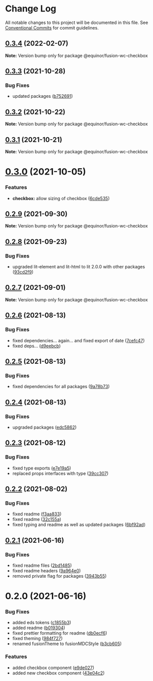 # Change Log

All notable changes to this project will be documented in this file.
See [Conventional Commits](https://conventionalcommits.org) for commit guidelines.

## [0.3.4](https://github.com/equinor/fusion-web-components/compare/@equinor/fusion-wc-checkbox@0.3.3...@equinor/fusion-wc-checkbox@0.3.4) (2022-02-07)

**Note:** Version bump only for package @equinor/fusion-wc-checkbox





## [0.3.3](https://github.com/equinor/fusion-web-components/compare/@equinor/fusion-wc-checkbox@0.3.2...@equinor/fusion-wc-checkbox@0.3.3) (2021-10-28)


### Bug Fixes

* updated packages ([b752691](https://github.com/equinor/fusion-web-components/commit/b75269105063dfbb150432bd86426e33d67ba869))





## [0.3.2](https://github.com/equinor/fusion-web-components/compare/@equinor/fusion-wc-checkbox@0.3.1...@equinor/fusion-wc-checkbox@0.3.2) (2021-10-22)

**Note:** Version bump only for package @equinor/fusion-wc-checkbox





## [0.3.1](https://github.com/equinor/fusion-web-components/compare/@equinor/fusion-wc-checkbox@0.3.0...@equinor/fusion-wc-checkbox@0.3.1) (2021-10-21)

**Note:** Version bump only for package @equinor/fusion-wc-checkbox





# [0.3.0](https://github.com/equinor/fusion-web-components/compare/@equinor/fusion-wc-checkbox@0.2.9...@equinor/fusion-wc-checkbox@0.3.0) (2021-10-05)


### Features

* **checkbox:** allow sizing of checkbox ([6cde535](https://github.com/equinor/fusion-web-components/commit/6cde535c6ec9f5a8ae13ccdbe0c0b0ea80cec150))





## [0.2.9](https://github.com/equinor/fusion-web-components/compare/@equinor/fusion-wc-checkbox@0.2.8...@equinor/fusion-wc-checkbox@0.2.9) (2021-09-30)

**Note:** Version bump only for package @equinor/fusion-wc-checkbox





## [0.2.8](https://github.com/equinor/fusion-web-components/compare/@equinor/fusion-wc-checkbox@0.2.7...@equinor/fusion-wc-checkbox@0.2.8) (2021-09-23)


### Bug Fixes

* upgraded lit-element and lit-html to lit 2.0.0 with other packages ([93cd2f9](https://github.com/equinor/fusion-web-components/commit/93cd2f997d6045fd5ab69fe05ccee5acfa861ad7))





## [0.2.7](https://github.com/equinor/fusion-web-components/compare/@equinor/fusion-wc-checkbox@0.2.6...@equinor/fusion-wc-checkbox@0.2.7) (2021-09-01)

**Note:** Version bump only for package @equinor/fusion-wc-checkbox





## [0.2.6](https://github.com/equinor/fusion-web-components/compare/@equinor/fusion-wc-checkbox@0.2.5...@equinor/fusion-wc-checkbox@0.2.6) (2021-08-13)


### Bug Fixes

* fixed dependencies... again... and fixed export of date ([7cefc47](https://github.com/equinor/fusion-web-components/commit/7cefc47b307e67c3a79c41579e07ece70c2e0728))
* fixed deps... ([d9eebcb](https://github.com/equinor/fusion-web-components/commit/d9eebcb1d637e9c2bb64f465c9378f1fea17c973))





## [0.2.5](https://github.com/equinor/fusion-web-components/compare/@equinor/fusion-wc-checkbox@0.2.4...@equinor/fusion-wc-checkbox@0.2.5) (2021-08-13)


### Bug Fixes

* fixed dependencies for all packages ([9a78b73](https://github.com/equinor/fusion-web-components/commit/9a78b73068685cd4d096fdea1e8501464c18a51c))





## [0.2.4](https://github.com/equinor/fusion-web-components/compare/@equinor/fusion-wc-checkbox@0.2.3...@equinor/fusion-wc-checkbox@0.2.4) (2021-08-13)


### Bug Fixes

* upgraded packages ([edc5862](https://github.com/equinor/fusion-web-components/commit/edc58624c3921ef6c77020dd3a026f40ed1dd5f2))





## [0.2.3](https://github.com/equinor/fusion-web-components/compare/@equinor/fusion-wc-checkbox@0.2.2...@equinor/fusion-wc-checkbox@0.2.3) (2021-08-12)


### Bug Fixes

* fixed type exports ([e7e19a5](https://github.com/equinor/fusion-web-components/commit/e7e19a59c3db40b20d29f9ea888614a188a2fcc4))
* replaced props interfaces with type ([39cc307](https://github.com/equinor/fusion-web-components/commit/39cc3078b3bb217587f5eb39020a312cb859bb96))





## [0.2.2](https://github.com/equinor/fusion-web-components/compare/@equinor/fusion-wc-checkbox@0.2.1...@equinor/fusion-wc-checkbox@0.2.2) (2021-08-02)


### Bug Fixes

* fixed readme ([f3aa833](https://github.com/equinor/fusion-web-components/commit/f3aa83354653938dd0d41c6a7e6f35a8abfb37f0))
* fixed readme ([32c155a](https://github.com/equinor/fusion-web-components/commit/32c155a1d50a69be36a159419ec27e8978fbe00a))
* fixed typing and readme as well as updated packages ([6bf92ad](https://github.com/equinor/fusion-web-components/commit/6bf92ade989eaa8a4cbfd9b51b31a3dd98080140))





## [0.2.1](https://github.com/equinor/fusion-web-components/compare/@equinor/fusion-wc-checkbox@0.2.0...@equinor/fusion-wc-checkbox@0.2.1) (2021-06-16)


### Bug Fixes

* fixed readme files ([2bd1485](https://github.com/equinor/fusion-web-components/commit/2bd148593acf4e4fe9236bd24e44a2ec994341fc))
* fixed readme headers ([9a964e0](https://github.com/equinor/fusion-web-components/commit/9a964e0e3038db01b64249730b482b660af86706))
* removed private flag for packages ([3943b55](https://github.com/equinor/fusion-web-components/commit/3943b555441b8d8007ddedb795b54ac6009e7a04))





# 0.2.0 (2021-06-16)


### Bug Fixes

* added eds tokens ([c1855b3](https://github.com/equinor/fusion-web-components/commit/c1855b3e358f850dd4af65bea1c04aba37cd2a97))
* added readme ([b019304](https://github.com/equinor/fusion-web-components/commit/b01930436b29804c938d322c3c95ece90dcd4044))
* fixed prettier formatting for readme ([db0ecf6](https://github.com/equinor/fusion-web-components/commit/db0ecf612b724dcbc5afb953712dbc8a1a97d7bc))
* fixed theming ([984f727](https://github.com/equinor/fusion-web-components/commit/984f72745c2012fe6141c8cd786c45d349b36a8a))
* renamed fusionTheme to fusionMDCStyle ([b3cb605](https://github.com/equinor/fusion-web-components/commit/b3cb605b1bcaeaf78fbbda3030fcb7e41922b02e))


### Features

* added checkbox component ([e9de027](https://github.com/equinor/fusion-web-components/commit/e9de027bef0ab3dc6c33bd06ad2de47736a41367))
* added new checkbox component ([43e04c2](https://github.com/equinor/fusion-web-components/commit/43e04c238dff6899f8470c0c573d6b78ee86e71d))
